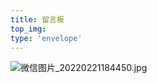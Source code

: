 ```yaml
---
title: 留言板
top_img:
type: 'envelope'
---
```


![微信图片_20220221184450.jpg](https://ae03.alicdn.com/kf/H44e9d15ea65b4646af60879f7a1a50d9q.png)